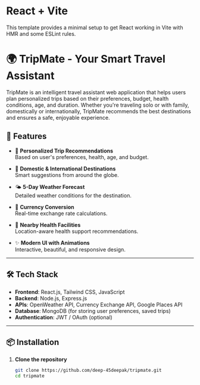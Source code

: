 # React + Vite

This template provides a minimal setup to get React working in Vite with HMR and some ESLint rules.
# 🌍 TripMate - Your Smart Travel Assistant

TripMate is an intelligent travel assistant web application that helps users plan personalized trips based on their preferences, budget, health conditions, age, and duration. Whether you're traveling solo or with family, domestically or internationally, TripMate recommends the best destinations and ensures a safe, enjoyable experience.

## 🚀 Features

- 🧠 **Personalized Trip Recommendations**  
  Based on user's preferences, health, age, and budget.

- 📍 **Domestic & International Destinations**  
  Smart suggestions from around the globe.

- 🌤️ **5-Day Weather Forecast**  
  Detailed weather conditions for the destination.

- 💱 **Currency Conversion**  
  Real-time exchange rate calculations.

- 🏥 **Nearby Health Facilities**  
  Location-aware health support recommendations.

- ✨ **Modern UI with Animations**  
  Interactive, beautiful, and responsive design.

---

## 🛠️ Tech Stack

- **Frontend**: React.js, Tailwind CSS, JavaScript  
- **Backend**: Node.js, Express.js  
- **APIs**: OpenWeather API, Currency Exchange API, Google Places API  
- **Database**: MongoDB (for storing user preferences, saved trips)  
- **Authentication**: JWT / OAuth (optional)

---

## 📦 Installation

1. **Clone the repository**  
   ```bash
   git clone https://github.com/deep-45deepak/tripmate.git
   cd tripmate
